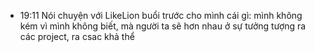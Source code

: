 - 19:11 Nói chuyện với LikeLion buổi trước cho mình cái gì: mình không kém vì mình không biết, mà người ta sẽ hơn nhau ở sự tưởng tượng ra các project, ra csac khả thể